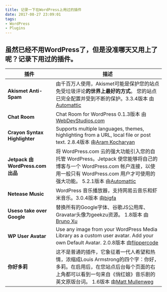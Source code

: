 ```yaml
---
title: 记录一下在WordPress上用过的插件
date: 2017-08-27 23:09:01
tags: 
- WordPress
- Plugins
---
```


## 虽然已经不用WordPress了，但是没准哪天又用上了呢？记录下用过的插件。

| 插件 | 描述 |
| --- | --- |
| **Akismet Anti-Spam** | 由千百万人使用，Akismet可能是保护您的站点免受垃圾评论**的世界上最好的方式**。 您的站点已完全配置并受到不断的保护。3.3.4版本 由[Automattic](http://automattic.com/wordpress-plugins/) |
| **Chat Room** | Chat Room for WordPress 0.1.3版本 由[WebDevStudios.com](http://webdevstudios.com/) |
| **Crayon Syntax Highlighter** | Supports multiple languages, themes, highlighting from a URL, local file or post text. 2.8.4版本 由[Aram Kocharyan](http://aramk.com/)|
| **Jetpack 由 WordPress.com 出品** |将 WordPress.com 云的强大功能引入您的自托管 WordPress。Jetpack 使您能够将自己的博客与一个 WordPress.com 帐户连接，以使用一般只有 WordPress.com 用户才可使用的强大功能。 5.2.1版本 由[Automattic](https://jetpack.com) |
| **Netease Music** | WordPress 音乐播放器，支持网易云音乐和虾米音乐。3.0.4版本 由[bigfa](https://fatesinger.com/) |
| **Useso take over Google** | 替换所有的Google字体、谷歌JS公用库、Gravatar头像为geekzu资源。 1.8版本 由[Bruno Xu](http://www.brunoxu.com/) |
| **WP User Avatar** | Use any image from your WordPress Media Library as a custom user avatar. Add your own Default Avatar. 2.0.8版本  由[flippercode](http://www.flippercode.com/)  |
| **你好多莉** | 这不是普通的插件，它象征着一代人希望和热情，浓缩成Louis Armstrong的四个字：你好，多莉。在启用后，在您站点后台每个页面的右上角都可以看到一句来自《俏红娘》音乐剧的英文原版台词。 1.6版本  由[Matt Mullenweg](http://ma.tt/) |